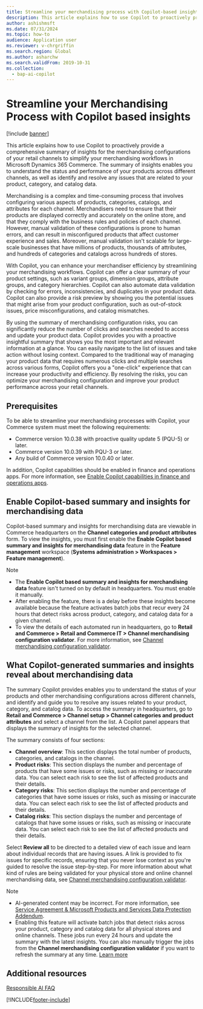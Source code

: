 ```yaml
---
title: Streamline your merchandising process with Copilot-based insights
description: This article explains how to use Copilot to proactively provide a comprehensive summary of insights for the merchandising configurations of your retail channels to simplify your merchandising workflows in Microsoft Dynamics 365 Commerce.
author: ashishmsft
ms.date: 07/31/2024
ms.topic: how-to
audience: Application user
ms.reviewer: v-chrgriffin
ms.search.region: Global
ms.author: asharchw
ms.search.validFrom: 2019-10-31
ms.collection:
  - bap-ai-copilot
---
```


# Streamline your Merchandising Process with Copilot based insights

[!include [banner](includes/banner.md)]

This article explains how to use Copilot to proactively provide a comprehensive summary of insights for the merchandising configurations of your retail channels to simplify your merchandising workflows in Microsoft Dynamics 365 Commerce. The summary of insights enables you to understand the status and performance of your products across different channels, as well as identify and resolve any issues that are related to your product, category, and catalog data.

Merchandising is a complex and time-consuming process that involves configuring various aspects of products, categories, catalogs, and attributes for each channel. Merchandisers need to ensure that their products are displayed correctly and accurately on the online store, and that they comply with the business rules and policies of each channel. However, manual validation of these configurations is prone to human errors, and can result in misconfigured products that affect customer experience and sales. Moreover, manual validation isn't scalable for large-scale businesses that have millions of products, thousands of attributes, and hundreds of categories and catalogs across hundreds of stores.

With Copilot, you can enhance your merchandiser efficiency by streamlining your merchandising workflows. Copilot can offer a clear summary of your product settings, such as variant groups, dimension groups, attribute groups, and category hierarchies. Copilot can also automate data validation by checking for errors, inconsistencies, and duplicates in your product data. Copilot can also provide a risk preview by showing you the potential issues that might arise from your product configuration, such as out-of-stock issues, price misconfigurations, and catalog mismatches.

By using the summary of merchandising configuration risks, you can significantly reduce the number of clicks and searches needed to access and update your product data. Copilot provides you with a proactive insightful summary that shows you the most important and relevant information at a glance. You can easily navigate to the list of issues and take action without losing context. Compared to the traditional way of managing your product data that requires numerous clicks and multiple searches across various forms, Copilot offers you a "one-click" experience that can increase your productivity and efficiency. By resolving the risks, you can optimize your merchandising configuration and improve your product performance across your retail channels.

## Prerequisites

To be able to streamline your merchandising processes with Copilot, your Commerce system must meet the following requirements:

- Commerce version 10.0.38 with proactive quality update 5 (PQU-5) or later.
- Commerce version 10.0.39 with PQU-3 or later.
- Any build of Commerce version 10.0.40 or later.

In addition, Copilot capabilities should be enabled in finance and operations apps. For more information, see [Enable Copilot capabilities in finance and operations apps](/dynamics365/fin-ops-core/dev-itpro/copilot/enable-copilot).

## Enable Copilot-based summary and insights for merchandising data

Copilot-based summary and insights for merchandising data are viewable in Commerce headquarters on the **Channel categories and product attributes** form. To view the insights, you must first enable the **Enable Copilot based summary and insights for merchandising data** feature in the **Feature management** workspace (**Systems administration \> Workspaces \> Feature management**).

> [!NOTE]
> - The **Enable Copilot based summary and insights for merchandising data** feature isn't turned on by default in headquarters. You must enable it manually.
> - After enabling the feature, there is a delay before these insights become available because the feature activates batch jobs that recur every 24 hours that detect risks across product, category, and catalog data for a given channel.
> - To view the details of each automated run in headquarters, go to **Retail and Commerce \> Retail and Commerce IT \> Channel merchandising configuration validator**. For more information, see [Channel merchandising configuration validator](dev-itpro/channel-merch-config-validator.md).

## What Copilot-generated summaries and insights reveal about merchandising data

The summary Copilot provides enables you to understand the status of your products and other merchandising configurations across different channels, and identify and guide you to resolve any issues related to your product, category, and catalog data. To access the summary in headquarters, go to **Retail and Commerce \> Channel setup \> Channel categories and product attributes** and select a channel from the list. A Copilot panel appears that displays the summary of insights for the selected channel.

The summary consists of four sections:
- **Channel overview**: This section displays the total number of products, categories, and catalogs in the channel.
- **Product risks**: This section displays the number and percentage of products that have some issues or risks, such as missing or inaccurate data. You can select each risk to see the list of affected products and their details.
- **Category risks**: This section displays the number and percentage of categories that have some issues or risks, such as missing or inaccurate data. You can select each risk to see the list of affected products and their details.
- **Catalog risks**: This section displays the number and percentage of catalogs that have some issues or risks, such as missing or inaccurate data. You can select each risk to see the list of affected products and their details.

Select **Review all** to be directed to a detailed view of each issue and learn about individual records that are having issues. A link is provided to fix issues for specific records, ensuring that you never lose context as you're guided to resolve the issue step-by-step. For more information about what kind of rules are being validated for your physical store and online channel merchandising data, see [Channel merchandising configuration validator](dev-itpro/channel-merch-config-validator.md).

> [!NOTE] 
> - AI-generated content may be incorrect. For more information, see [Service Agreement & Microsoft Products and Services Data Protection Addendum](https://aka.ms/BusinessApplicationLegal).
> - Enabling this feature will activate batch jobs that detect risks across your product, category and catalog data for all physical stores and online channels. These jobs run every 24 hours and update the summary with the latest insights. You can also manually trigger the jobs from the **Channel merchandising configuration validator** if you want to refresh the summary at any time. [Learn more ](dev-itpro/channel-merch-config-validator.md)

## Additional resources

[Responsible AI FAQ](responsible-ai/faqs-ai-summarization-hq.md)


[!INCLUDE[footer-include](../includes/footer-banner.md)]
